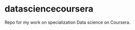 datasciencecoursera
===================

Repo for my work on specialization Data science on Coursera.

